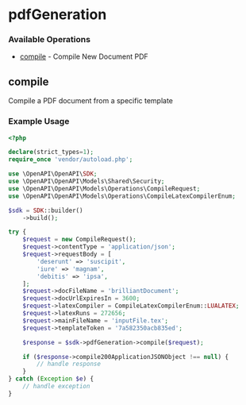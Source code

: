 # pdfGeneration

### Available Operations

* [compile](#compile) - Compile New Document PDF

## compile

Compile a PDF document from a specific template

### Example Usage

```php
<?php

declare(strict_types=1);
require_once 'vendor/autoload.php';

use \OpenAPI\OpenAPI\SDK;
use \OpenAPI\OpenAPI\Models\Shared\Security;
use \OpenAPI\OpenAPI\Models\Operations\CompileRequest;
use \OpenAPI\OpenAPI\Models\Operations\CompileLatexCompilerEnum;

$sdk = SDK::builder()
    ->build();

try {
    $request = new CompileRequest();
    $request->contentType = 'application/json';
    $request->requestBody = [
        'deserunt' => 'suscipit',
        'iure' => 'magnam',
        'debitis' => 'ipsa',
    ];
    $request->docFileName = 'brilliantDocument';
    $request->docUrlExpiresIn = 3600;
    $request->latexCompiler = CompileLatexCompilerEnum::LUALATEX;
    $request->latexRuns = 272656;
    $request->mainFileName = 'inputFile.tex';
    $request->templateToken = '7a582350acb835ed';

    $response = $sdk->pdfGeneration->compile($request);

    if ($response->compile200ApplicationJSONObject !== null) {
        // handle response
    }
} catch (Exception $e) {
    // handle exception
}
```
